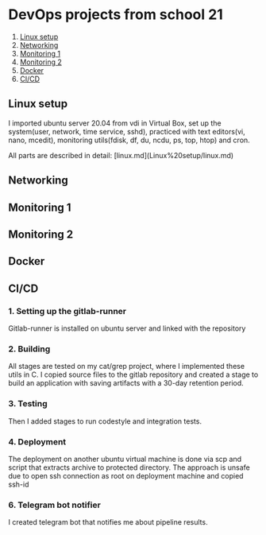 # DevOps projects from school 21
1. [Linux setup](#linux-setup)
2. [Networking](#networking)
3. [Monitoring 1](#monitoring-1)
4. [Monitoring 2](#monitoring-2)
5. [Docker](#docker)
4. [CI/CD](#cicd)


## Linux setup
<p>I imported ubuntu server 20.04 from vdi in Virtual Box, set up the system(user, network, time service, sshd), practiced with text editors(vi, nano, mcedit), monitoring utils(fdisk, df, du, ncdu,  ps, top, htop) and cron.</p>
All parts are described in detail: [linux.md](Linux%20setup/linux.md)

  


## Networking

## Monitoring 1

## Monitoring 2

## Docker


## CI/CD
### 1. Setting up the gitlab-runner
Gitlab-runner is installed on ubuntu server and linked with the repository
### 2. Building
All stages are tested on my cat/grep project, where I implemented these utils in C.
I copied source files to the gitlab repository and created a stage to build an application with saving artifacts with a 30-day retention period.
### 3. Testing
Then I added stages to run codestyle and integration tests.
### 4. Deployment
The deployment on another ubuntu virtual machine is done via scp and script that extracts archive to protected directory.
The approach is unsafe due to open ssh connection as root on deployment machine and copied ssh-id
### 6. Telegram bot notifier
I created telegram bot that notifies me about pipeline results.
